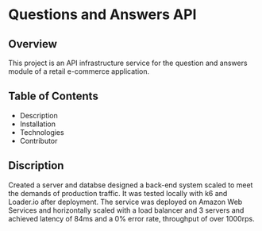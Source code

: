 # Questions and Answers API
## Overview
This project is an API infrastructure service for the question and answers module of a retail e-commerce application.
## Table of Contents
- Description
- Installation
- Technologies
- Contributor
## Discription
Created a server and databse designed a back-end system scaled to meet the demands of production traffic. It was tested locally with k6 and Loader.io after deployment. The service was deployed on Amazon Web Services and horizontally scaled with a load balancer and 3 servers and achieved latency of 84ms and a 0% error rate, throughput of over 1000rps.
